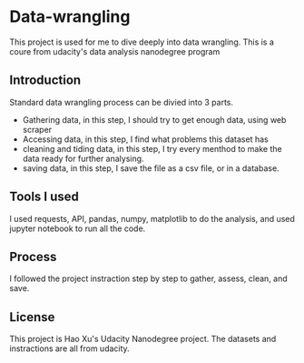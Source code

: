 # Data-wrangling
This project is used for me to dive deeply into data wrangling. This is a coure from udacity's data analysis nanodegree program

## Introduction
Standard data wrangling process can be divied into 3 parts.

- Gathering data, in this step, I should try to get enough data, using web scraper
- Accessing data, in this step, I find what problems this dataset has
- cleaning and tiding data, in this step, I try every menthod to make the data ready for further analysing.
- saving data, in this step, I save the file as a csv file, or in a database.

## Tools I used
I used requests, API, pandas, numpy, matplotlib to do the analysis, and used jupyter notebook to run all the code.

## Process
I followed the project instraction step by step to gather, assess, clean, and save.

## License
This project is Hao Xu's Udacity Nanodegree project. The datasets and instractions are all from udacity.
